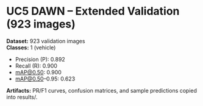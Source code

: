 ﻿# UC5 DAWN – Extended Validation (923 images)

**Dataset:** 923 validation images  
**Classes:** 1 (vehicle)

- Precision (P): 0.892  
- Recall (R): 0.900  
- mAP@0.50: 0.900  
- mAP@0.50–0.95: 0.623  

**Artifacts:** PR/F1 curves, confusion matrices, and sample predictions copied into results/.
